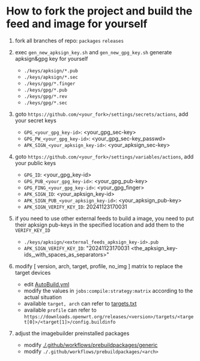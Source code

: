 
# How to fork the project and build the feed and image for yourself

1. fork all branches of repo: `packages` `releases`
2. exec `gen_new_apksign_key.sh` and `gen_new_gpg_key.sh` generate apksign&gpg key for yourself
   + `./keys/apksign/*.pub`
   + `./keys/apksign/*.sec`
   + `./keys/gpg/*.finger`
   + `./keys/gpg/*.pub`
   + `./keys/gpg/*.rev`
   + `./keys/gpg/*.sec`
3. goto `https://github.com/<your_fork>/settings/secrets/actions`, add your secret keys
   + `GPG_<your_gpg_key-id>`: <your_gpg_sec-key>
   + `GPG_PW_<your_gpg_key-id>`: <your_gpg_sec-key_passwd>
   + `APK_SIGN_<your_apksign_key-id>`: <your_apksign_sec-key>
4. goto `https://github.com/<your_fork>/settings/variables/actions`, add your public keys
   + `GPG_ID`: <your_gpg_key-id>
   + `GPG_PUB_<your_gpg_key-id>`: <your_gpg_pub-key>
   + `GPG_FING_<your_gpg_key-id>`: <your_gpg_finger>
   + `APK_SIGN_ID`: <your_apksign_key-id>
   + `APK_SIGN_PUB_<your_apksign_key-id>`: <your_apksign_pub-key>
   + `APK_SIGN_VERIFY_KEY_ID`: 20241123170031
5. if you need to use other external feeds to build a image, you need to put their apksign pub-keys in the specified location and add them to the `VERIFY_KEY_ID`
   + `./keys/apksign/<external_feeds_apksign_key-id>.pub`
   + `APK_SIGN_VERIFY_KEY_ID`: "20241123170031 <the_apksign_key-ids,_with_spaces_as_separators>"
6. modify [ version, arch, target, profile, no_img ] matrix to replace the target devices
   + edit [AutoBuild.yml](./.github/workflows/AutoBuild.yml)
   + modify the values ​​in `jobs:compile:strategy:matrix` according to the actual situation
   + available `target, arch` can refer to [targets.txt](./targets.txt)
   + available `profile` can refer to `https://downloads.openwrt.org/releases/<version>/targets/<target[0]>/<target[1]>/config.buildinfo`

7. adjust the imagebuilder preinstalled packages
   + modify [./.github/workflows/prebuildpackages/generic](./.github/workflows/prebuildpackages/generic)
   + modify `./.github/workflows/prebuildpackages/<arch>`
